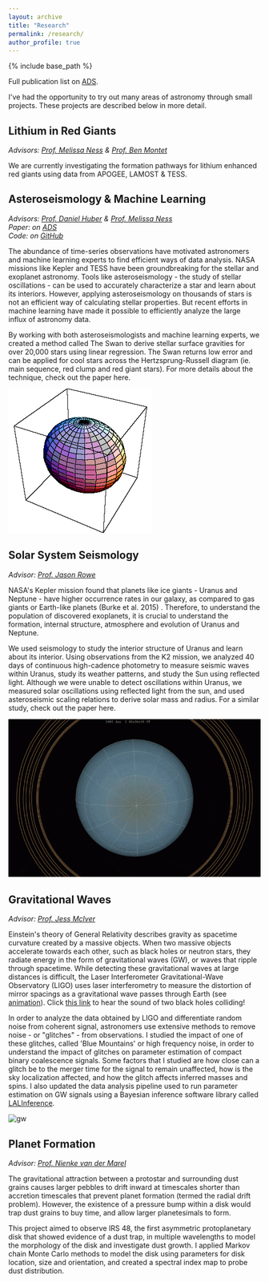 ```yaml
---
layout: archive
title: "Research"
permalink: /research/
author_profile: true
---
```


{% include base_path %}

Full publication list on [ADS](https://ui.adsabs.harvard.edu/search/q=orcid%3A0000-0001-6180-8482&sort=date%20desc%2C%20bibcode%20desc&p_=0). 

I've had the opportunity to try out many areas of astronomy through small projects. These projects are described below in more detail.

## Lithium in Red Giants
_Advisors: [Prof. Melissa Ness](http://user.astro.columbia.edu/~mkness/Home.html) & [Prof. Ben Montet](https://research.unsw.edu.au/people/dr-ben-montet)_ <br>

We are currently investigating the formation pathways for lithium enhanced red giants using data from APOGEE, LAMOST & TESS.

## Asteroseismology & Machine Learning
_Advisors: [Prof. Daniel Huber](http://www.ifa.hawaii.edu/~dhuber/) & [Prof. Melissa Ness](http://user.astro.columbia.edu/~mkness/Home.html)_ <br>
_Paper: on [ADS](https://ui.adsabs.harvard.edu/abs/2021AJ....161..170S/abstract)_<br>
_Code: on [GitHub](https://github.com/MaryumSayeed/TheSwan)_

The abundance of time-series observations have motivated astronomers and machine learning experts to find efficient ways of data analysis. NASA missions like Kepler and TESS have been groundbreaking for the stellar and exoplanet astronomy. Tools like asteroseismology - the study of stellar oscillations - can be used to accurately characterize a star and learn about its interiors. However, applying asteroseismology on thousands of stars is not an efficient way of calculating stellar properties. But recent efforts in machine learning have made it possible to efficiently analyze the large influx of astronomy data.

By working with both asteroseismologists and machine learning experts, we created a method called The Swan to derive stellar surface gravities for over 20,000 stars using linear regression. The Swan returns low error and can be applied for cool stars across the Hertzsprung-Russell diagram (ie. main sequence, red clump and red giant stars). For more details about the technique, check out the paper here.

![astero](../images/astero.gif)

## Solar System Seismology
_Advisor: [Prof. Jason Rowe](https://physics.ubishops.ca/exoplanets/Jason_Rowe_cv.html)_ <br>

NASA's Kepler mission found that planets like ice giants - Uranus and Neptune - have higher occurrence rates in our galaxy, as compared to gas giants or Earth-like planets (Burke et al. 2015) . Therefore, to understand the population of discovered exoplanets, it is crucial to understand the formation, internal structure, atmosphere and evolution of Uranus and Neptune.

We used seismology to study the interior structure of Uranus and learn about its interior. Using observations from the K2 mission, we analyzed 40 days of continuous high-cadence photometry to measure seismic waves within Uranus, study its weather patterns, and study the Sun using reflected light. Although we were unable to detect oscillations within Uranus, we measured solar oscillations using reflected light from the sun, and used asteroseismic scaling relations to derive solar mass and radius. For a similar study, check out the paper here.

![uranus](../images/uranus.gif)

## Gravitational Waves
_Advisor: [Prof. Jess McIver](https://phas.ubc.ca/users/jess-mciver)_ <br>

Einstein's theory of General Relativity describes gravity as spacetime curvature created by a massive objects. When two massive objects accelerate towards each other, such as black holes or neutron stars, they radiate energy in the form of gravitational waves (GW), or waves that ripple through spacetime. While detecting these gravitational waves at large distances is difficult, the Laser Interferometer Gravitational-Wave Observatory (LIGO) uses laser interferometry to measure the distortion of mirror spacings as a gravitational wave passes through Earth (see [animation](https://www.ligo.caltech.edu/video/ligo20160211v6)). Click [this link](https://www.ligo.caltech.edu/video/ligo20160211v2) to hear the sound of two black holes colliding!

In order to analyze the data obtained by LIGO and differentiate random noise from coherent signal, astronomers use extensive methods to remove noise - or "glitches" - from observations. I studied the impact of one of these glitches, called 'Blue Mountains' or high frequency noise, in order to understand the impact of glitches on parameter estimation of compact binary coalescence signals. Some factors that I studied are how close can a glitch be to the merger time for the signal to remain unaffected, how is the sky localization affected, and how the glitch affects inferred masses and spins. I also updated the data analysis pipeline used to run parameter estimation on GW signals using a Bayesian inference software library called [LALInference](https://ui.adsabs.harvard.edu/abs/2015PhRvD..91d2003V/abstract).

![gw](../images/gw.gif)

## Planet Formation
_Advisor: [Prof. Nienke van der Marel](http://www.nienkevandermarel.com/)_ <br>

The gravitational attraction between a protostar and surrounding dust grains causes larger pebbles to drift inward at timescales shorter than accretion timescales that prevent planet formation (termed the radial drift problem). However, the existence of a pressure bump within a disk would trap dust grains to buy time, and allow larger planetesimals to form.

This project aimed to observe IRS 48, the first asymmetric protoplanetary disk that showed evidence of a dust trap, in multiple wavelengths to model the morphology of the disk and investigate dust growth. I applied Markov chain Monte Carlo methods to model the disk using parameters for disk location, size and orientation, and created a spectral index map to probe dust distribution.




